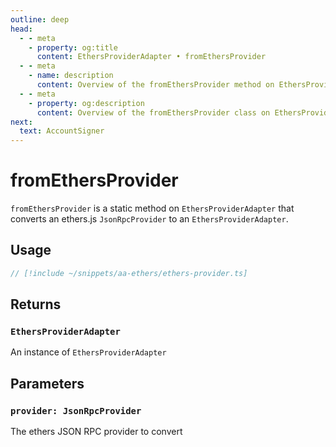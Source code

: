 ```yaml
---
outline: deep
head:
  - - meta
    - property: og:title
      content: EthersProviderAdapter • fromEthersProvider
  - - meta
    - name: description
      content: Overview of the fromEthersProvider method on EthersProviderAdapter in aa-ethers
  - - meta
    - property: og:description
      content: Overview of the fromEthersProvider class on EthersProviderAdapter in aa-ethers
next:
  text: AccountSigner
---
```


# fromEthersProvider

`fromEthersProvider` is a static method on `EthersProviderAdapter` that converts an ethers.js `JsonRpcProvider` to an `EthersProviderAdapter`.

## Usage

```ts [ethers-provider.ts]
// [!include ~/snippets/aa-ethers/ethers-provider.ts]
```

## Returns

### `EthersProviderAdapter`

An instance of `EthersProviderAdapter`

## Parameters

### `provider: JsonRpcProvider`

The ethers JSON RPC provider to convert
